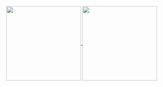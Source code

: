<!-- ### Hi there 👋 -->

<a href="https://github.com/brennoe">
  <img height=200 align="center" src="https://github-readme-stats.vercel.app/api?username=brennoe" />
</a>
<a href="https://github.com/brennoe">
  <img height=200 align="center" src="https://github-readme-stats.vercel.app/api/top-langs?username=brennoe&layout=compact&langs_count=8&card_width=320" />
</a>

<!--
- 🔭 I’m currently working on ...
- 🌱 I’m currently learning ...
- 👯 I’m looking to collaborate on ...
- 🤔 I’m looking for help with ...
- 💬 Ask me about ...
- 📫 How to reach me: ...
- 😄 Pronouns: ...
- ⚡ Fun fact: ...
-->
